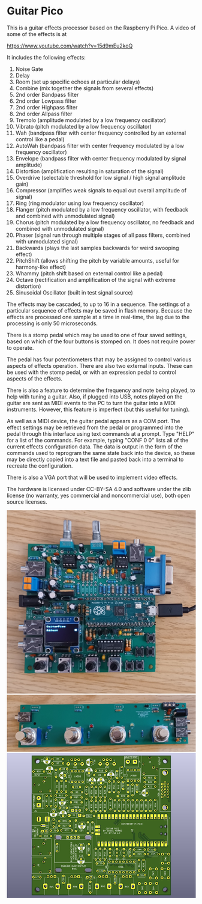 # Guitar Pico

This is a guitar effects processor based on the Raspberry Pi Pico.  A video of some of the effects is at

https://www.youtube.com/watch?v=15d9mEu2koQ

It includes the following effects:

1.  Noise Gate
2.  Delay 
3.  Room (set up specific echoes at particular delays)
4.  Combine (mix together the signals from several effects)
5.  2nd order Bandpass filter
6.  2nd order Lowpass filter
7.  2nd order Highpass filter
8.  2nd order Allpass filter
9.  Tremolo (amplitude modulated by a low frequency oscillator)
10.  Vibrato (pitch modulated by a low frequency oscillator)
11.  Wah (bandpass filter with center frequency controlled by an external control like a pedal)
12.  AutoWah (bandpass filter with center frequency modulated by a low frequency oscillator)
13.  Envelope (bandpass filter with center frequency modulated by signal amplitude)
14.  Distortion (amplification resulting in saturation of the signal)
15.  Overdrive (selectable threshold for low signal / high signal amplitude gain)
16.  Compressor (amplifies weak signals to equal out overall amplitude of signal)
17.  Ring (ring modulator using low frequency oscillator)
18.  Flanger (pitch modulated by a low frequency oscillator, with feedback and combined with unmodulated signal)
19.  Chorus (pitch modulated by a low frequency oscillator, no feedback and combined with unmodulated signal)
20.  Phaser (signal run through multiple stages of all pass filters, combined with unmodulated signal)
21.  Backwards (plays the last samples backwards for weird swooping effect)
22.  PitchShift (allows shifting the pitch by variable amounts, useful for harmony-like effect)
23.  Whammy (pitch shift based on external control like a pedal)
24.  Octave (rectification and amplification of the signal with extreme distortion)
25.  Sinusoidal Oscillator (built in test signal source)

The effects may be cascaded, to up to 16 in a sequence.  The settings of a particular sequence of effects may be saved in flash memory.  Because the effects are processed one sample at a time in real-time, the lag due to the processing is only 50 microseconds.

There is a stomp pedal which may be used to one of four saved settings, based on which of the four buttons is stomped on.  It does not require power to operate.

The pedal has four potentiometers that may be assigned to control various aspects of effects operation.  There are also two external inputs.  These can be used with the stomp pedal, or with an expression pedal to control aspects of the effects.

There is also a feature to determine the frequency and note being played, to help with tuning a guitar.  Also, if plugged into USB, notes played on the guitar are sent as MIDI events to the PC to turn the guitar into a MIDI instruments.  However, this feature is imperfect (but this useful for tuning).

As well as a MIDI device, the guitar pedal appears as a COM port.  The effect settings may be retrieved from the pedal or programmed into the pedal through this interface using text commands at a prompt.  Type "HELP" for a list of the commands.  For example, typing "CONF 0 0" lists all of the current effects configuration data.  The data is output in the form of the commands used to reprogram the same state back into the device, so these may be directly copied into a text file and pasted back into a terminal to recreate the configuration.

There is also a VGA port that will be used to implement video effects.

The hardware is licensed under CC-BY-SA 4.0 and software under the zlib license (no warranty, yes commercial and noncommercial use), both open source licenses.

![Picture](Pics/GuitarPicoPic.jpg)
![Picture](Pics/StompBox.jpg)
![Picture](GuitarPico/GuitarPico.png)


